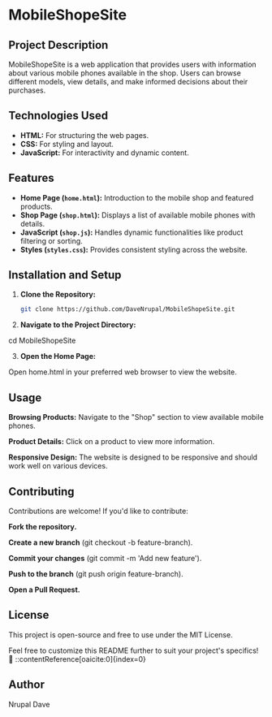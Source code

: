 # MobileShopeSite

## Project Description

MobileShopeSite is a web application that provides users with information about various mobile phones available in the shop. Users can browse different models, view details, and make informed decisions about their purchases.

## Technologies Used

- **HTML:** For structuring the web pages.
- **CSS:** For styling and layout.
- **JavaScript:** For interactivity and dynamic content.

## Features

- **Home Page (`home.html`):** Introduction to the mobile shop and featured products.
- **Shop Page (`shop.html`):** Displays a list of available mobile phones with details.
- **JavaScript (`shop.js`):** Handles dynamic functionalities like product filtering or sorting.
- **Styles (`styles.css`):** Provides consistent styling across the website.

## Installation and Setup

1. **Clone the Repository:**

   ```bash
   git clone https://github.com/DaveNrupal/MobileShopeSite.git

2. **Navigate to the Project Directory:**

cd MobileShopeSite

3. **Open the Home Page:**

Open home.html in your preferred web browser to view the website.

## Usage

**Browsing Products:** Navigate to the "Shop" section to view available mobile phones.

**Product Details:** Click on a product to view more information.

**Responsive Design:** The website is designed to be responsive and should work well on various devices.

## Contributing

Contributions are welcome! If you'd like to contribute:

**Fork the repository.**

**Create a new branch**  (git checkout -b feature-branch).

**Commit your changes** (git commit -m 'Add new feature').

**Push to the branch** (git push origin feature-branch).

**Open a Pull Request.**

## License
This project is open-source and free to use under the MIT License.

Feel free to customize this README further to suit your project's specifics! 🚀
::contentReference[oaicite:0]{index=0}

## Author
Nrupal Dave
